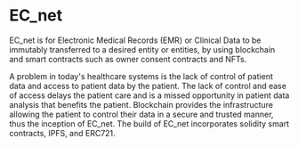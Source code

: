 # EC_net

EC_net is for Electronic Medical Records (EMR) or Clinical Data to be immutably transferred to a desired entity or entities, by using blockchain and smart contracts such as owner consent contracts and NFTs.

A problem in today's healthcare systems is the lack of control of patient data and access to patient data by the patient. The lack of control and ease of access delays the patient care and is a missed opportunity in patient data analysis that benefits the patient. Blockchain provides the infrastructure allowing the patient to control their data in a secure and trusted manner, thus the inception of EC_net. The build of EC_net incorporates solidity smart contracts, IPFS, and ERC721. 
